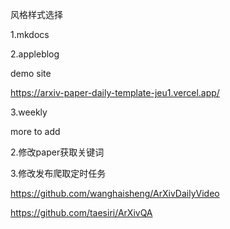 风格样式选择

1.mkdocs 

2.appleblog

demo site

https://arxiv-paper-daily-template-jeu1.vercel.app/

3.weekly

more to add

2.修改paper获取关键词


3.修改发布爬取定时任务




https://github.com/wanghaisheng/ArXivDailyVideo


https://github.com/taesiri/ArXivQA

